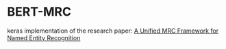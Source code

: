 # BERT-MRC
keras implementation of the research paper: [A Unified MRC Framework for Named Entity Recognition](https://arxiv.org/abs/1910.11476)
